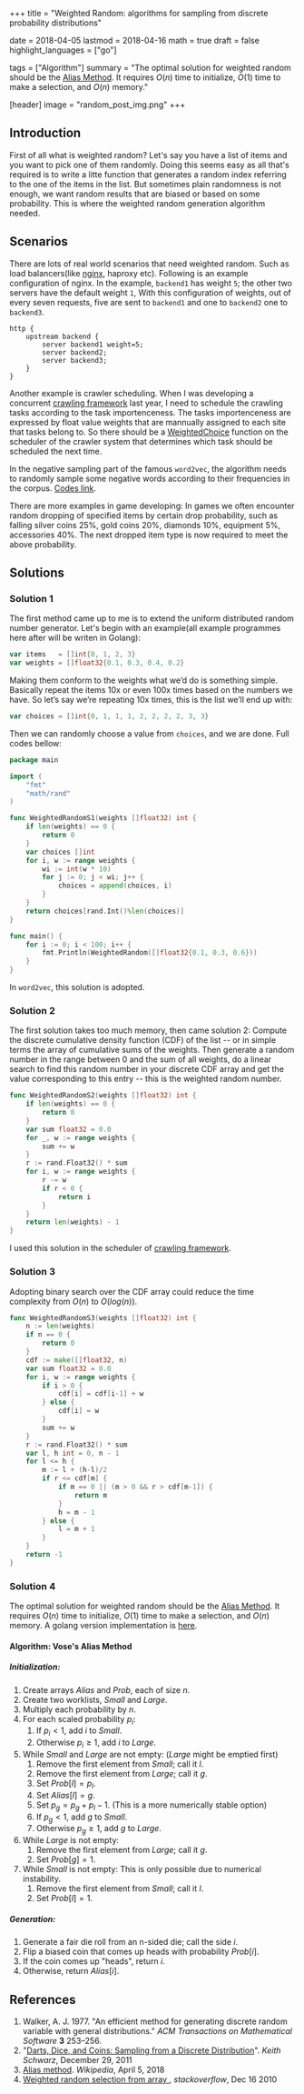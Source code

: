 +++
title = "Weighted Random: algorithms for sampling from discrete probability distributions"

date = 2018-04-05
lastmod = 2018-04-16
math = true
draft = false
highlight_languages = ["go"]

tags = ["Algorithm"]
summary = "The optimal solution for weighted random should be the [Alias Method](https://en.wikipedia.org/wiki/Alias_method). It requires $O(n)$ time to initialize, $O(1)$ time to make a selection, and $O(n)$ memory."

[header]
image = "random_post_img.png"
+++

## Introduction

First of all what is weighted random? Let's say you have a list of items and you want to pick one of them randomly. Doing this seems easy as all that's required is to write a litte function that generates a random index referring to the one of the items in the list. But sometimes plain randomness is not enough, we want random results that are biased or based on some probability. This is where the weighted random generation algorithm needed.

## Scenarios

There are lots of real world scenarios that need weighted random. Such as load balancers(like [nginx](https://docs.nginx.com/nginx/admin-guide/load-balancer/http-load-balancer/), haproxy etc). Following is an example configuration of nginx. In the example, `backend1` has weight `5`; the other two servers have the default weight `1`, With this configuration of weights, out of every seven requests, five are sent to `backend1` and one to `backend2` one to `backend3`.
```nginx
http {
    upstream backend {
        server backend1 weight=5;
        server backend2;
        server backend3;
    }
}
```

Another example is crawler scheduling. When I was developing a concurrent [crawling framework](https://github.com/crawlerclub/x) last year, I need to schedule the crawling tasks according to the task importenceness. The tasks importenceness are expressed by float value weights that are mannually assigned to each site that tasks belong to. So there should be a [WeightedChoice](https://github.com/crawlerclub/x/blob/master/controller/crawler_scheduler.go#L45) function on the scheduler of the crawler system that determines which task should be scheduled the next time.

In the negative sampling part of the famous `word2vec`, the algorithm needs to randomly sample some negative words according to their frequencies in the corpus. [Codes link](https://github.com/tmikolov/word2vec/blob/master/word2vec.c#L527).

There are more examples in game developing: In games we often encounter random dropping of specified items by certain drop probability, such as falling silver coins 25%, gold coins 20%, diamonds 10%, equipment 5%, accessories 40%. The next dropped item type is now required to meet the above probability.

## Solutions

### Solution 1

The first method came up to me is to extend the uniform distributed random number generator. Let's begin with an example(all example programmes here after will be writen in Golang):
```go
var items   = []int{0, 1, 2, 3}
var weights = []float32{0.1, 0.3, 0.4, 0.2}
```
Making them conform to the weights what we’d do is something simple. Basically repeat the items 10x or even 100x times based on the numbers we have. So let’s say we’re repeating 10x times, this is the list we’ll end up with:
```go
var choices = []int{0, 1, 1, 1, 2, 2, 2, 2, 3, 3}
```
Then we can randomly choose a value from `choices`, and we are done. Full codes bellow:
```go
package main

import (
    "fmt"
    "math/rand"
)

func WeightedRandomS1(weights []float32) int {
    if len(weights) == 0 {
        return 0
    }
    var choices []int
    for i, w := range weights {
        wi := int(w * 10)
        for j := 0; j < wi; j++ {
            choices = append(choices, i)
        }
    }
    return choices[rand.Int()%len(choices)]
}

func main() {
    for i := 0; i < 100; i++ {
        fmt.Println(WeightedRandom([]float32{0.1, 0.3, 0.6}))
    }
}
```
In `word2vec`, this solution is adopted.

### Solution 2

The first solution takes too much memory, then came solution 2: Compute the discrete cumulative density function (CDF) of the list -- or in simple terms the array of cumulative sums of the weights. Then generate a random number in the range between 0 and the sum of all weights, do a linear search to find this random number in your discrete CDF array and get the value corresponding to this entry -- this is the weighted random number.
```go
func WeightedRandomS2(weights []float32) int {
    if len(weights) == 0 {
        return 0
    }
    var sum float32 = 0.0
    for _, w := range weights {
        sum += w
    }
    r := rand.Float32() * sum
    for i, w := range weights {
        r -= w
        if r < 0 {
            return i
        }
    }
    return len(weights) - 1
}
```
I used this solution in the scheduler of [crawling framework](https://github.com/crawlerclub/x).

### Solution 3

Adopting binary search over the CDF array could reduce the time complexity from $O(n)$ to $O(log(n))$.
```go
func WeightedRandomS3(weights []float32) int {
    n := len(weights)
    if n == 0 {
        return 0
    }
    cdf := make([]float32, n)
    var sum float32 = 0.0
    for i, w := range weights {
        if i > 0 {
            cdf[i] = cdf[i-1] + w
        } else {
            cdf[i] = w
        }
        sum += w
    }
    r := rand.Float32() * sum
    var l, h int = 0, n - 1
    for l <= h {
        m := l + (h-l)/2
        if r <= cdf[m] {
            if m == 0 || (m > 0 && r > cdf[m-1]) {
                return m
            }
            h = m - 1
        } else {
            l = m + 1
        }
    }
    return -1
}
```

### Solution 4

The optimal solution for weighted random should be the [Alias Method](https://en.wikipedia.org/wiki/Alias_method). It requires $O(n)$ time to initialize, $O(1)$ time to make a selection, and $O(n)$ memory. A golang version implementation is [here](https://github.com/liuzl/alias).

#### Algorithm: Vose's Alias Method

##### Initialization:

1. Create arrays $Alias$ and $Prob$, each of size $n$.
2. Create two worklists, $Small$ and $Large$.
3. Multiply each probability by $n$.
4. For each scaled probability $p_i$:
   1. If $p_i<1$, add $i$ to $Small$.
   2. Otherwise $p_i \geqslant 1$, add $i$ to $Large$.
5. While $Small$ and $Large$ are not empty: ($Large$ might be emptied first)
   1. Remove the first element from $Small$; call it $l$.
   2. Remove the first element from $Large$; call it $g$.
   3. Set $Prob[l]=p_l$.
   4. Set $Alias[l]=g$.
   5. Set $p_g = p_g + p_l - 1$. (This is a more numerically stable option)
   6. If $p_g<1$, add $g$ to $Small$.
   7. Otherwise $p_g \geqslant 1$, add $g$ to $Large$.
6. While $Large$ is not empty:
   1. Remove the first element from $Large$; call it $g$.
   2. Set $Prob[g] = 1$.
7. While $Small$ is not empty: This is only possible due to numerical instability.
   1. Remove the first element from $Small$; call it $l$.
   2. Set $Prob[l] = 1$.

##### Generation:

1. Generate a fair die roll from an n-sided die; call the side $i$.
2. Flip a biased coin that comes up heads with probability $Prob[i]$.
3. If the coin comes up "heads", return $i$.
4. Otherwise, return $Alias[i]$.


## References
1. Walker, A. J. 1977. "An efficient method for generating discrete random variable with general distributions." *ACM Transactions on Mathematical Software* **3** 253–256.
2. "[Darts, Dice, and Coins: Sampling from a Discrete Distribution](http://www.keithschwarz.com/darts-dice-coins/)". *Keith Schwarz*, December 29, 2011
3. [Alias method](https://en.wikipedia.org/wiki/Alias_method). *Wikipedia*, April 5, 2018
4. [Weighted random selection from array
](https://stackoverflow.com/questions/4463561/weighted-random-selection-from-array), *stackoverflow*, Dec 16 2010
